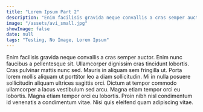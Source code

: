 ```yaml
---
title: "Lorem Ipsum Part 2"
description: "Enim facilisis gravida neque convallis a cras semper auctor"
image: "/assets/avi_small.jpg"
showImage: false
date: null
tags: "Testing, No Image, Lorem Ipsum"
---
```


Enim facilisis gravida neque convallis a cras semper auctor. Enim nunc faucibus a pellentesque sit. Ullamcorper dignissim cras tincidunt lobortis. Cras pulvinar mattis nunc sed. Mauris in aliquam sem fringilla ut. Porta lorem mollis aliquam ut porttitor leo a diam sollicitudin. Mi in nulla posuere sollicitudin aliquam ultrices sagittis orci. Dictum at tempor commodo ullamcorper a lacus vestibulum sed arcu. Magna etiam tempor orci eu lobortis. Magna etiam tempor orci eu lobortis. Proin nibh nisl condimentum id venenatis a condimentum vitae. Nisi quis eleifend quam adipiscing vitae.
